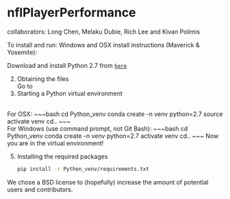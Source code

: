 # nflPlayerPerformance
collaborators: Long Chen, Melaku Dubie, Rich Lee and Kivan Polimis

To install and run:
Windows and OSX install instructions (Maverick & Yosemite):


Download and install Python 2.7 from [`here`](http://continuum.io/downloads#all)


2. Obtaining the files<br>
    Go to
3. Starting a Python virtual environment
 <br>
   For OSX:
   ~~~bash
   cd Python_venv
   conda create -n venv python=2.7
   source activate venv
   cd..
   ~~~
 <br>
   For Windows (use command prompt, not Git Bash):
   ~~~bash
   cd Python_venv
   conda create -n venv python=2.7
   activate venv
   cd..
   ~~~
   Now you are in the virtual environment!


5. Installing the required packages
    ~~~bash
    pip install -r Python_venv/requirements.txt
    ~~~

We chose a BSD license to (hopefully) increase the amount of potential users and contributors.
